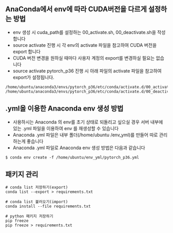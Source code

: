 ## AnaConda에서 env에 따라 CUDA버전을 다르게 설정하는 방법
- env 생성 시 cuda_path를 설정하는 00_activate.sh, 00_deactivate.sh을 작성합니다
- source activate 진행 시 각 env의 activate 파일을 참고하여 CUDA 버전을 export 합니다
- CUDA 버전 변경을 원하실 때마다 사용자 계정의 export를 변경하실 필요는 없습니다
- source activate pytorch_p36 진행 시 아래 파일의 activate 파일을 참고하여 export가 설정됩니다.
```
/home/ubuntu/anaconda3/envs/pytorch_p36/etc/conda/activate.d/00_activate.sh
/home/ubuntu/anaconda3/envs/pytorch_p36/etc/conda/activate.d/00_deactivate.sh
```


## .yml을 이용한 Anaconda env 생성 방법
- 사용하시는 Anaconda 의 env를 초기 상태로 되돌리고 싶으실 경우 서버 내부에 있는 .yml 파일을 이용하여 env 를 재생성할 수 있습니다
- Anaconda .yml 파일은 내부 폴더(/home/ubuntu /env_yml)를 만들어 따로 관리하는게 좋습니다
- Anaconda .yml 파일로 Anaconda env 생성 방법은 다음과 같습니다
```
$ conda env create -f /home/ubuntu/env_yml/pytorch_p36.yml
```

## 패키지 관리
```
# conda list 저장하기(export)
conda list --export > requirements.txt

# conda list 불러오기(import)
conda install --file requirements.txt

# python 패키지 저장하기
pip freeze
pip freeze > requirements.txt
```
